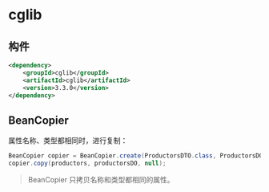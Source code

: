 # cglib

## 构件

```xml
<dependency>
    <groupId>cglib</groupId>
    <artifactId>cglib</artifactId>
    <version>3.3.0</version>
</dependency>
```

## BeanCopier

属性名称、类型都相同时，进行复制：

```java
BeanCopier copier = BeanCopier.create(ProductorsDTO.class, ProductorsDO.class, false);
copier.copy(productors, productorsDO, null);
```

> BeanCopier 只拷贝名称和类型都相同的属性。

